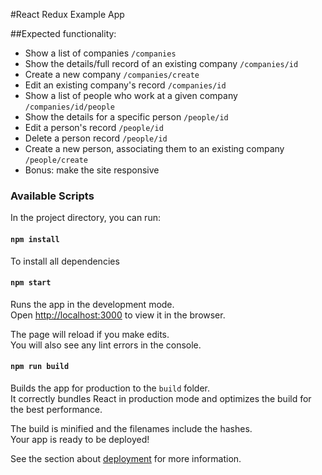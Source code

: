 #React Redux Example App

##Expected functionality:
- Show a list of companies `/companies`
- Show the details/full record of an existing company `/companies/id`
- Create a new company `/companies/create`
- Edit an existing company's record `/companies/id`
- Show a list of people who work at a given company `/companies/id/people`
- Show the details for a specific person `/people/id`
- Edit a person's record `/people/id`
- Delete a person record `/people/id`
- Create a new person, associating them to an existing company `/people/create`
- Bonus: make the site responsive

### Available Scripts

In the project directory, you can run:

#### `npm install`
To install all dependencies

#### `npm start`

Runs the app in the development mode.<br />
Open [http://localhost:3000](http://localhost:3000) to view it in the browser.

The page will reload if you make edits.<br />
You will also see any lint errors in the console.

#### `npm run build`

Builds the app for production to the `build` folder.<br />
It correctly bundles React in production mode and optimizes the build for the best performance.

The build is minified and the filenames include the hashes.<br />
Your app is ready to be deployed!

See the section about [deployment](https://facebook.github.io/create-react-app/docs/deployment) for more information.

